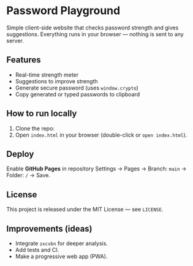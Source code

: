 # Password Playground

Simple client-side website that checks password strength and gives suggestions.
Everything runs in your browser — nothing is sent to any server.

## Features
- Real-time strength meter
- Suggestions to improve strength
- Generate secure password (uses `window.crypto`)
- Copy generated or typed passwords to clipboard

## How to run locally
1. Clone the repo:
2. Open `index.html` in your browser (double-click or `open index.html`).

## Deploy
Enable **GitHub Pages** in repository Settings → Pages → Branch: `main` → Folder: `/` → Save.

## License
This project is released under the MIT License — see `LICENSE`.

## Improvements (ideas)
- Integrate `zxcvbn` for deeper analysis.
- Add tests and CI.
- Make a progressive web app (PWA).
